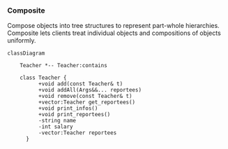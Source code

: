 ### Composite

Compose objects into tree structures to represent part-whole hierarchies. Composite lets clients treat individual objects and compositions of objects uniformly.

```mermaid
classDiagram

	Teacher *-- Teacher:contains

	class Teacher {
          +void add(const Teacher& t)
          +void addAll(Args&&... reportees)
          +void remove(const Teacher& t)
          +vector:Teacher get_reportees()
          +void print_infos()
          +void print_reportees()
          -string name
          -int salary
          -vector:Teacher reportees
      }
```


